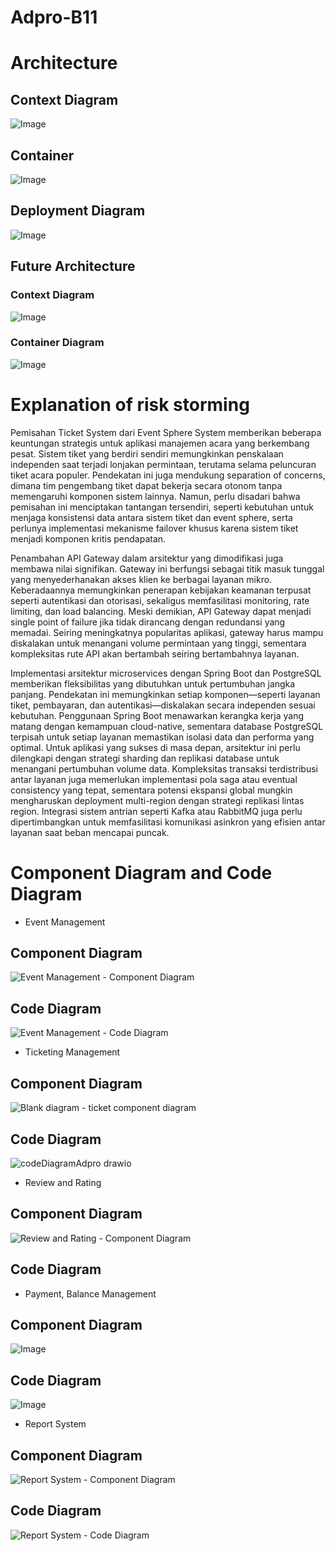 # Adpro-B11 

# Architecture

## Context Diagram
![Image](https://github.com/user-attachments/assets/2c7e668d-b8cb-417f-98da-98228d0a6a44)

## Container
![Image](https://github.com/user-attachments/assets/202bd7ff-1b46-4601-a91b-ec50124f43fb)

## Deployment Diagram
![Image](https://github.com/user-attachments/assets/0daa3023-3ca9-4bd5-a212-792158fda3f7)

## Future Architecture

### Context Diagram
![Image](https://github.com/user-attachments/assets/2226a0d3-10b1-433e-9485-8ec97f39bb17)

### Container Diagram
![Image](https://github.com/user-attachments/assets/4a0ecde6-4d97-4788-a205-be7628067fa2)


# Explanation of risk storming 
Pemisahan Ticket System dari Event Sphere System memberikan beberapa keuntungan strategis untuk aplikasi manajemen acara yang berkembang pesat. Sistem tiket yang berdiri sendiri memungkinkan penskalaan independen saat terjadi lonjakan permintaan, terutama selama peluncuran tiket acara populer. Pendekatan ini juga mendukung separation of concerns, dimana tim pengembang tiket dapat bekerja secara otonom tanpa memengaruhi komponen sistem lainnya. Namun, perlu disadari bahwa pemisahan ini menciptakan tantangan tersendiri, seperti kebutuhan untuk menjaga konsistensi data antara sistem tiket dan event sphere, serta perlunya implementasi mekanisme failover khusus karena sistem tiket menjadi komponen kritis pendapatan.

Penambahan API Gateway dalam arsitektur yang dimodifikasi juga membawa nilai signifikan. Gateway ini berfungsi sebagai titik masuk tunggal yang menyederhanakan akses klien ke berbagai layanan mikro. Keberadaannya memungkinkan penerapan kebijakan keamanan terpusat seperti autentikasi dan otorisasi, sekaligus memfasilitasi monitoring, rate limiting, dan load balancing. Meski demikian, API Gateway dapat menjadi single point of failure jika tidak dirancang dengan redundansi yang memadai. Seiring meningkatnya popularitas aplikasi, gateway harus mampu diskalakan untuk menangani volume permintaan yang tinggi, sementara kompleksitas rute API akan bertambah seiring bertambahnya layanan.

Implementasi arsitektur microservices dengan Spring Boot dan PostgreSQL memberikan fleksibilitas yang dibutuhkan untuk pertumbuhan jangka panjang. Pendekatan ini memungkinkan setiap komponen—seperti layanan tiket, pembayaran, dan autentikasi—diskalakan secara independen sesuai kebutuhan. Penggunaan Spring Boot menawarkan kerangka kerja yang matang dengan kemampuan cloud-native, sementara database PostgreSQL terpisah untuk setiap layanan memastikan isolasi data dan performa yang optimal. Untuk aplikasi yang sukses di masa depan, arsitektur ini perlu dilengkapi dengan strategi sharding dan replikasi database untuk menangani pertumbuhan volume data. Kompleksitas transaksi terdistribusi antar layanan juga memerlukan implementasi pola saga atau eventual consistency yang tepat, sementara potensi ekspansi global mungkin mengharuskan deployment multi-region dengan strategi replikasi lintas region. Integrasi sistem antrian seperti Kafka atau RabbitMQ juga perlu dipertimbangkan untuk memfasilitasi komunikasi asinkron yang efisien antar layanan saat beban mencapai puncak.

# Component Diagram and Code Diagram 

* Event Management 

## Component Diagram
![Event Management - Component Diagram](https://github.com/user-attachments/assets/ede38158-74b5-4a1c-adfa-71bb18232d89)

## Code Diagram
![Event Management - Code Diagram](https://github.com/user-attachments/assets/d223b003-f73e-41a7-8ced-f915f88abcf9)

* Ticketing Management
## Component Diagram
![Blank diagram - ticket component diagram](https://github.com/user-attachments/assets/4c8f8130-613f-44cf-89ed-969528baf281)

## Code Diagram
![codeDiagramAdpro drawio](https://github.com/user-attachments/assets/b0b00ab9-7162-4c63-b67e-34a68aab6dce)

* Review and Rating 

## Component Diagram
![Review and Rating - Component Diagram](https://github.com/user-attachments/assets/2c0074b3-44d4-4c6e-bd7a-89bc421f280c)

## Code Diagram
* Payment, Balance Management
## Component Diagram
![Image](https://github.com/user-attachments/assets/83225048-7fb6-43f9-bf93-70648dbfd868)

## Code Diagram
![Image](https://github.com/user-attachments/assets/d800ee7b-1e82-41c1-ae5d-162ef4093324)


* Report System
## Component Diagram
![Report System - Component Diagram](https://github.com/user-attachments/assets/71c95dd0-8dcb-4111-9cea-7caa850049c9)

## Code Diagram
![Report System - Code Diagram](https://github.com/user-attachments/assets/d001a1de-a574-433a-86a6-84f5c3f47fa5)
